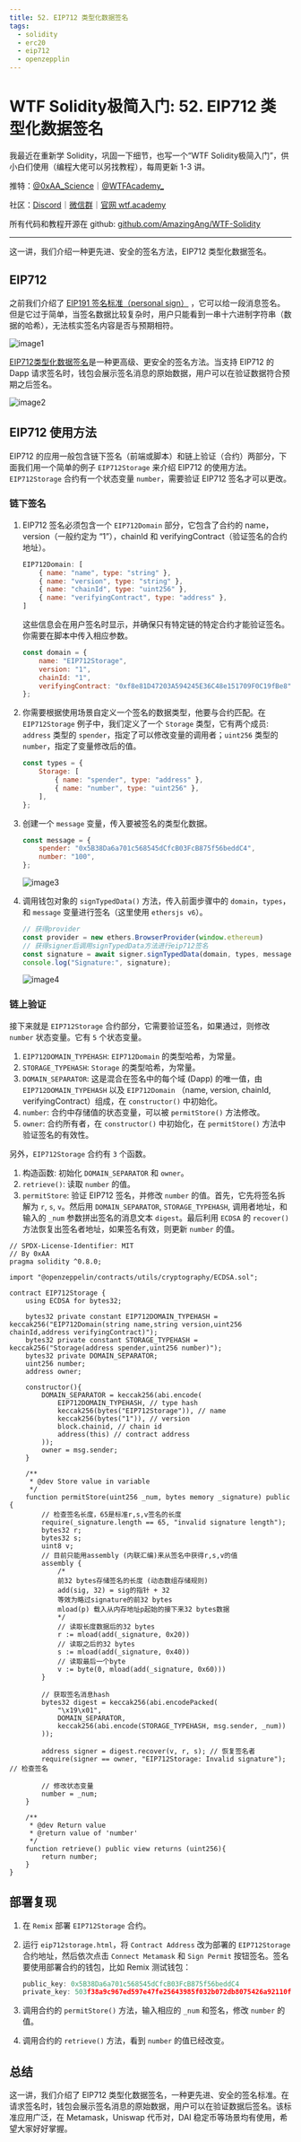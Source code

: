 ```yaml
---
title: 52. EIP712 类型化数据签名
tags:
  - solidity
  - erc20
  - eip712
  - openzepplin
---
```


# WTF Solidity极简入门: 52. EIP712 类型化数据签名

我最近在重新学 Solidity，巩固一下细节，也写一个“WTF Solidity极简入门”，供小白们使用（编程大佬可以另找教程），每周更新 1-3 讲。

推特：[@0xAA_Science](https://twitter.com/0xAA_Science)｜[@WTFAcademy_](https://twitter.com/WTFAcademy_)

社区：[Discord](https://discord.gg/5akcruXrsk)｜[微信群](https://docs.google.com/forms/d/e/1FAIpQLSe4KGT8Sh6sJ7hedQRuIYirOoZK_85miz3dw7vA1-YjodgJ-A/viewform?usp=sf_link)｜[官网 wtf.academy](https://wtf.academy)

所有代码和教程开源在 github: [github.com/AmazingAng/WTF-Solidity](https://github.com/AmazingAng/WTF-Solidity)

---

这一讲，我们介绍一种更先进、安全的签名方法，EIP712 类型化数据签名。

## EIP712

之前我们介绍了 [EIP191 签名标准（personal sign）](https://github.com/AmazingAng/WTF-Solidity/blob/main/37_Signature/readme.md) ，它可以给一段消息签名。但是它过于简单，当签名数据比较复杂时，用户只能看到一串十六进制字符串（数据的哈希），无法核实签名内容是否与预期相符。

![image1](./img/52-1.png)

[EIP712类型化数据签名](https://eips.ethereum.org/EIPS/eip-712)是一种更高级、更安全的签名方法。当支持 EIP712 的 Dapp 请求签名时，钱包会展示签名消息的原始数据，用户可以在验证数据符合预期之后签名。

![image2](./img/52-2.png)

## EIP712 使用方法

EIP712 的应用一般包含链下签名（前端或脚本）和链上验证（合约）两部分，下面我们用一个简单的例子 `EIP712Storage` 来介绍 EIP712 的使用方法。`EIP712Storage` 合约有一个状态变量 `number`，需要验证 EIP712 签名才可以更改。

### 链下签名

1. EIP712 签名必须包含一个 `EIP712Domain` 部分，它包含了合约的 name，version（一般约定为 “1”），chainId 和 verifyingContract（验证签名的合约地址）。

    ```js
    EIP712Domain: [
        { name: "name", type: "string" },
        { name: "version", type: "string" },
        { name: "chainId", type: "uint256" },
        { name: "verifyingContract", type: "address" },
    ]
    ```

    这些信息会在用户签名时显示，并确保只有特定链的特定合约才能验证签名。你需要在脚本中传入相应参数。

    ```js
    const domain = {
        name: "EIP712Storage",
        version: "1",
        chainId: "1",
        verifyingContract: "0xf8e81D47203A594245E36C48e151709F0C19fBe8",
    };
    ```

2. 你需要根据使用场景自定义一个签名的数据类型，他要与合约匹配。在 `EIP712Storage` 例子中，我们定义了一个 `Storage` 类型，它有两个成员: `address` 类型的 `spender`，指定了可以修改变量的调用者；`uint256` 类型的 `number`，指定了变量修改后的值。

    ```js
    const types = {
        Storage: [
            { name: "spender", type: "address" },
            { name: "number", type: "uint256" },
        ],
    };
    ```

3. 创建一个 `message` 变量，传入要被签名的类型化数据。

    ```js
    const message = {
        spender: "0x5B38Da6a701c568545dCfcB03FcB875f56beddC4",
        number: "100",
    };
    ```

    ![image3](./img/52-3.png)

4. 调用钱包对象的 `signTypedData()` 方法，传入前面步骤中的 `domain`，`types`，和 `message` 变量进行签名（这里使用 `ethersjs v6`）。

    ```js
    // 获得provider
    const provider = new ethers.BrowserProvider(window.ethereum)
    // 获得signer后调用signTypedData方法进行eip712签名
    const signature = await signer.signTypedData(domain, types, message);
    console.log("Signature:", signature);
    ```

    ![image4](./img/52-4.png)

### 链上验证

接下来就是 `EIP712Storage` 合约部分，它需要验证签名，如果通过，则修改 `number` 状态变量。它有 `5` 个状态变量。

1. `EIP712DOMAIN_TYPEHASH`: `EIP712Domain` 的类型哈希，为常量。
2. `STORAGE_TYPEHASH`: `Storage` 的类型哈希，为常量。
3. `DOMAIN_SEPARATOR`: 这是混合在签名中的每个域 (Dapp) 的唯一值，由 `EIP712DOMAIN_TYPEHASH` 以及 `EIP712Domain` （name, version, chainId, verifyingContract）组成，在 `constructor()` 中初始化。
4. `number`: 合约中存储值的状态变量，可以被 `permitStore()` 方法修改。
5. `owner`: 合约所有者，在 `constructor()` 中初始化，在 `permitStore()` 方法中验证签名的有效性。

另外，`EIP712Storage` 合约有 `3` 个函数。

1. 构造函数: 初始化 `DOMAIN_SEPARATOR` 和 `owner`。
2. `retrieve()`: 读取 `number` 的值。
3. `permitStore`: 验证 EIP712 签名，并修改 `number` 的值。首先，它先将签名拆解为 `r`, `s`, `v`。然后用 `DOMAIN_SEPARATOR`, `STORAGE_TYPEHASH`, 调用者地址，和输入的 `_num` 参数拼出签名的消息文本 `digest`。最后利用 `ECDSA` 的 `recover()` 方法恢复出签名者地址，如果签名有效，则更新 `number` 的值。

```solidity
// SPDX-License-Identifier: MIT
// By 0xAA 
pragma solidity ^0.8.0;

import "@openzeppelin/contracts/utils/cryptography/ECDSA.sol";

contract EIP712Storage {
    using ECDSA for bytes32;

    bytes32 private constant EIP712DOMAIN_TYPEHASH = keccak256("EIP712Domain(string name,string version,uint256 chainId,address verifyingContract)");
    bytes32 private constant STORAGE_TYPEHASH = keccak256("Storage(address spender,uint256 number)");
    bytes32 private DOMAIN_SEPARATOR;
    uint256 number;
    address owner;

    constructor(){
        DOMAIN_SEPARATOR = keccak256(abi.encode(
            EIP712DOMAIN_TYPEHASH, // type hash
            keccak256(bytes("EIP712Storage")), // name
            keccak256(bytes("1")), // version
            block.chainid, // chain id
            address(this) // contract address
        ));
        owner = msg.sender;
    }

    /**
     * @dev Store value in variable
     */
    function permitStore(uint256 _num, bytes memory _signature) public {
        // 检查签名长度，65是标准r,s,v签名的长度
        require(_signature.length == 65, "invalid signature length");
        bytes32 r;
        bytes32 s;
        uint8 v;
        // 目前只能用assembly (内联汇编)来从签名中获得r,s,v的值
        assembly {
            /*
            前32 bytes存储签名的长度 (动态数组存储规则)
            add(sig, 32) = sig的指针 + 32
            等效为略过signature的前32 bytes
            mload(p) 载入从内存地址p起始的接下来32 bytes数据
            */
            // 读取长度数据后的32 bytes
            r := mload(add(_signature, 0x20))
            // 读取之后的32 bytes
            s := mload(add(_signature, 0x40))
            // 读取最后一个byte
            v := byte(0, mload(add(_signature, 0x60)))
        }

        // 获取签名消息hash
        bytes32 digest = keccak256(abi.encodePacked(
            "\x19\x01",
            DOMAIN_SEPARATOR,
            keccak256(abi.encode(STORAGE_TYPEHASH, msg.sender, _num))
        )); 
        
        address signer = digest.recover(v, r, s); // 恢复签名者
        require(signer == owner, "EIP712Storage: Invalid signature"); // 检查签名

        // 修改状态变量
        number = _num;
    }

    /**
     * @dev Return value 
     * @return value of 'number'
     */
    function retrieve() public view returns (uint256){
        return number;
    }    
}
```

## 部署复现

1. 在 `Remix` 部署 `EIP712Storage` 合约。

2. 运行 `eip712storage.html`，将 `Contract Address` 改为部署的 `EIP712Storage` 合约地址，然后依次点击 `Connect Metamask` 和 `Sign Permit` 按钮签名。签名要使用部署合约的钱包，比如 Remix 测试钱包：

    ```js
    public_key: 0x5B38Da6a701c568545dCfcB03FcB875f56beddC4
    private_key: 503f38a9c967ed597e47fe25643985f032b072db8075426a92110f82df48dfcb
    ```

3. 调用合约的 `permitStore()` 方法，输入相应的 `_num` 和签名，修改 `number` 的值。

4. 调用合约的 `retrieve()` 方法，看到 `number` 的值已经改变。

## 总结

这一讲，我们介绍了 EIP712 类型化数据签名，一种更先进、安全的签名标准。在请求签名时，钱包会展示签名消息的原始数据，用户可以在验证数据后签名。该标准应用广泛，在 Metamask，Uniswap 代币对，DAI 稳定币等场景均有使用，希望大家好好掌握。
